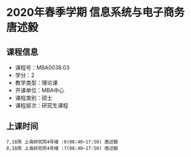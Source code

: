 # 2020年春季学期 信息系统与电子商务 唐述毅






## 课程信息

- 课程号：MBA0038.03
- 学分：2
- 教学类型：理论课
- 开课单位：MBA中心
- 课程类别：硕士
- 课程层次：研究生课程

## 上课时间

```
7,18周 上海研究院4号楼 :6(08:40~17:50) 唐述毅
8,18周 上海研究院4号楼 :7(08:40~17:50) 唐述毅
```

